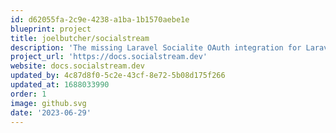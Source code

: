 ```yaml
---
id: d62055fa-2c9e-4238-a1ba-1b1570aebe1e
blueprint: project
title: joelbutcher/socialstream
description: 'The missing Laravel Socialite OAuth integration for Laravel Jetstream'
project_url: 'https://docs.socialstream.dev'
website: docs.socialstream.dev
updated_by: 4c87d8f0-5c2e-43cf-8e72-5b08d175f266
updated_at: 1688033990
order: 1
image: github.svg
date: '2023-06-29'
---
```


